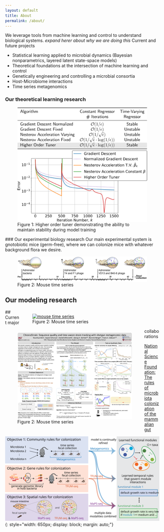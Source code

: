 ```yaml
---
layout: default
title: About
permalink: /about/
---
```


We leverage tools from machine learning and control to understand biological systems. *expand herer about why we are doing this*
Current and future projects
* Statistical learning applied to microbial dynamics (Bayesian nonparametrics, layered latent state-space models)
* Theoretical foundations at the intersection of machine learning and control
* Genetically engineering and controlling a microbial consortia
* Host-Microbiome interactions
* Time series metagenomics








### Our theoretical learning research
<figure class="image">
<img src='/image/highordertuner3.svg' alt="higher order tuner" style="width: 450px;
    display: block;
    margin: auto;" />
    <figcaption> Figure 1: Higher order tuner demonstrating the ability to maintain stability during model training</figcaption>
</figure>
### Our experimental biology research
Our main experimental system is gnotobiotic mice (germ-free), where we can colonize mice with whatever background flora we desire.

<figure class="image">
<img src='/image/mouse_time.png' alt="mouse time series" style="width: 650px;
    display: block;
    margin: auto;" />
    <figcaption> Figure 2: Mouse time series</figcaption>
</figure>

## Our modeling research
<div>
<figure class="image" style="float: right;">
<a href="/posters/gibson18icml.pdf"><img src='/image/gibson18icml_small.png' alt="mouse time series" style="width: 375px;
    display: block;
    margin: auto;
    float: auto;" /></a>
    <figcaption> Figure 2: Mouse time series</figcaption>
</figure>

<figure class="image" style="float: left;">
<a href="/posters/kim20mlcb.pdf"><img src='/image/kim20mlcb_small.png' alt="mouse time series" style="width: 375px;
    display: block;
    margin: auto;
    float: auto;" /></a>
    <figcaption> Figure 2: Mouse time series</figcaption>
</figure>
</div>
## Current major collaborations

[National Science Foundation: The rules of microbiota colonization of the mammalian gut](https://www.nsf.gov/awardsearch/showAward?AWD_ID=2025515&HistoricalAwards=false)

![The rules of microbiota colonization of the mammalian gut](/image/nsfmtm.svg){: style="width: 650px;
    display: block;
    margin: auto;"}
